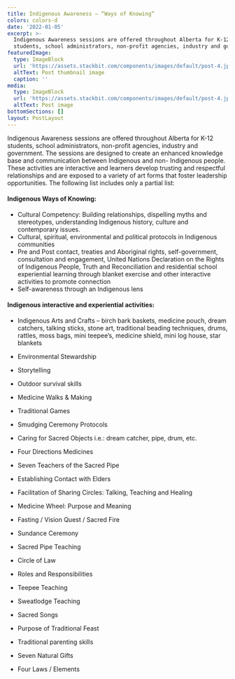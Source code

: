 ```yaml
---
title: Indigenous Awareness – “Ways of Knowing”
colors: colors-d
date: '2022-01-05'
excerpt: >-
  Indigenous Awareness sessions are offered throughout Alberta for K-12
  students, school administrators, non-profit agencies, industry and government.
featuredImage:
  type: ImageBlock
  url: 'https://assets.stackbit.com/components/images/default/post-4.jpeg'
  altText: Post thumbnail image
  caption: ''
media:
  type: ImageBlock
  url: 'https://assets.stackbit.com/components/images/default/post-4.jpeg'
  altText: Post image
bottomSections: []
layout: PostLayout
---
```

Indigenous Awareness sessions are offered throughout Alberta for K-12 students, school administrators, non-profit agencies, industry and government. The sessions are designed to create an enhanced knowledge base and communication between Indigenous and non- Indigenous people. These activities are interactive and learners develop trusting and respectful relationships and are exposed to a variety of art forms that foster leadership opportunities. The following list includes only a partial list:

#### Indigenous Ways of Knowing:

*   Cultural Competency: Building relationships, dispelling myths and stereotypes, understanding Indigenous history, culture and contemporary issues.
*   Cultural, spiritual, environmental and political protocols in Indigenous communities
*   Pre and Post contact, treaties and Aboriginal rights, self-government, consultation and engagement, United Nations Declaration on the Rights of Indigenous People, Truth and Reconciliation and residential school experiential learning through
    blanket exercise and other interactive activities to promote connection
*   Self-awareness through an Indigenous lens

#### Indigenous interactive and experiential activities:

*   Indigenous Arts and Crafts – birch bark baskets, medicine pouch, dream catchers, talking sticks, stone art, traditional beading techniques, drums, rattles, moss bags, mini teepee’s, medicine shield, mini log house, star blankets

*   Environmental Stewardship

*   Storytelling

*   Outdoor survival skills

*   Medicine Walks & Making

*   Traditional Games

*   Smudging Ceremony Protocols

*   Caring for Sacred Objects i.e.: dream catcher, pipe, drum, etc.

*   Four Directions Medicines

*   Seven Teachers of the Sacred Pipe

*   Establishing Contact with Elders

*   Facilitation of Sharing Circles: Talking, Teaching and Healing

*   Medicine Wheel: Purpose and Meaning

*   Fasting / Vision Quest / Sacred Fire

*   Sundance Ceremony

*   Sacred Pipe Teaching

*   Circle of Law

*   Roles and Responsibilities

*   Teepee Teaching

*   Sweatlodge Teaching

*   Sacred Songs

*   Purpose of Traditional Feast

*   Traditional parenting skills

*   Seven Natural Gifts

*   Four Laws / Elements

